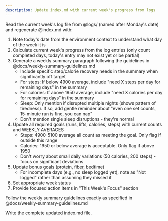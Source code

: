 ```yaml
---
description: Update index.md with current week's progress from logs
---
```


Read the current week's log file from @logs/ (named after Monday's date) and regenerate @index.md with:

1. Note today's date from the environment context to understand what day of the week it is
2. Calculate current week's progress from the log entries (only count completed days, today's entry may not exist yet or be partial)
3. Generate a weekly summary paragraph following the guidelines in @docs/weekly-summary-guidelines.md
   - Include specific step/calorie recovery needs in the summary when significantly off target
   - For steps: If below 4900 average, include "need X steps per day for remaining days" in the summary
   - For calories: If above 1950 average, include "need X calories per day for remaining days" in the summary
   - Sleep: Only mention if disrupted multiple nights (shows pattern of tiredness). If so, add gentle reminder about "even one set counts, 15-minute run is fine, you can nap"
   - Don't mention single sleep disruptions - they're normal
4. Update all required goals (runs, lifts, calories, steps) with current counts and WEEKLY AVERAGES
   - Steps: 4900-5100 average all count as meeting the goal. Only flag if outside this range
   - Calories: 1950 or below average is acceptable. Only flag if above 1950
   - Don't worry about small daily variations (50 calories, 200 steps) - focus on significant deviations
5. Update bonus goals (protein, fiber, bedtime)
   - For incomplete days (e.g., no sleep logged yet), note as "Not logged" rather than assuming they missed it
6. Set appropriate week status
7. Provide focused action items in "This Week's Focus" section

Follow the weekly summary guidelines exactly as specified in @docs/weekly-summary-guidelines.md

Write the complete updated index.md file.